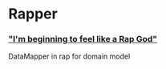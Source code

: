 # Rapper
### ["I'm beginning to feel like a Rap God"](https://www.youtube.com/watch?v=XbGs_qK2PQA) 
DataMapper in rap for domain model
